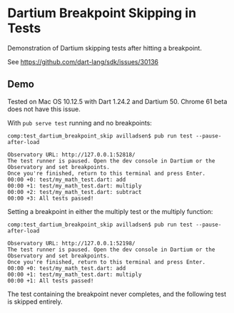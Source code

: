 # Dartium Breakpoint Skipping in Tests

Demonstration of Dartium skipping tests after hitting a breakpoint.

See https://github.com/dart-lang/sdk/issues/30136

## Demo

Tested on Mac OS 10.12.5 with Dart 1.24.2 and Dartium 50.
Chrome 61 beta does not have this issue.

With `pub serve test` running and no breakpoints:

```
comp:test_dartium_breakpoint_skip avilladsen$ pub run test --pause-after-load 

Observatory URL: http://127.0.0.1:52818/
The test runner is paused. Open the dev console in Dartium or the Observatory and set breakpoints.
Once you're finished, return to this terminal and press Enter.
00:00 +0: test/my_math_test.dart: add
00:00 +1: test/my_math_test.dart: multiply
00:00 +2: test/my_math_test.dart: subtract
00:00 +3: All tests passed!
```

Setting a breakpoint in either the multiply test or the multiply function:

```
comp:test_dartium_breakpoint_skip avilladsen$ pub run test --pause-after-load

Observatory URL: http://127.0.0.1:52198/
The test runner is paused. Open the dev console in Dartium or the Observatory and set breakpoints.
Once you're finished, return to this terminal and press Enter.
00:00 +0: test/my_math_test.dart: add
00:00 +1: test/my_math_test.dart: multiply
00:00 +1: All tests passed!
```

The test containing the breakpoint never completes, and the following test is skipped entirely.